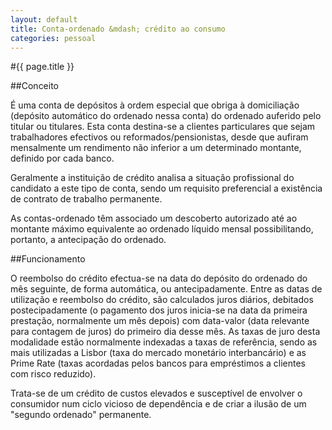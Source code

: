 ```yaml
---
layout: default
title: Conta-ordenado &mdash; crédito ao consumo
categories: pessoal
---
```


#{{ page.title }}

##Conceito

É uma conta de depósitos à ordem especial que obriga à domiciliação (depósito automático do ordenado nessa conta) do ordenado auferido pelo titular ou titulares. Esta conta destina-se a clientes particulares que sejam trabalhadores efectivos ou reformados/pensionistas, desde que aufiram mensalmente um rendimento não inferior a um determinado montante, definido por cada banco.

Geralmente a instituição de crédito analisa a situação profissional do candidato a este tipo de conta, sendo um requisito preferencial a existência de contrato de trabalho permanente.

As contas-ordenado têm associado um descoberto autorizado até ao montante máximo equivalente ao ordenado líquido mensal possibilitando, portanto, a antecipação do ordenado.

##Funcionamento

O reembolso do crédito efectua-se na data do depósito do ordenado do mês seguinte, de forma automática, ou antecipadamente. Entre as datas de utilização e reembolso do crédito, são calculados juros diários, debitados postecipadamente (o pagamento dos juros inicia-se na data da primeira prestação, normalmente um mês depois) com data-valor (data relevante para contagem de juros) do primeiro dia desse mês. As taxas de juro desta modalidade estão normalmente indexadas a taxas de referência, sendo as mais utilizadas a Lisbor (taxa do mercado monetário interbancário) e as Prime Rate (taxas acordadas pelos bancos para empréstimos a clientes com risco reduzido).

Trata-se de um crédito de custos elevados e susceptível de envolver o consumidor num ciclo vicioso de dependência e de criar a ilusão de um "segundo ordenado" permanente.